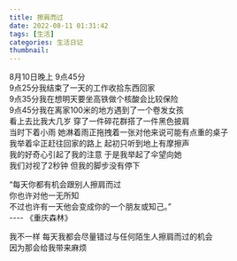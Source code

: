 ```yaml
---
title: 擦肩而过
date: 2022-08-11 01:31:42
tags: [生活]
categories: 生活日记
thumbnail:
---
```

<!-- more -->
8月10日晚上 9点45分  
9点25分我结束了一天的工作收拾东西回家  
9点35分我在想明天要坐高铁做个核酸会比较保险  
9点45分我在离家100米的地方遇到了一个卷发女孩  
看上去比我大几岁 穿了一件碎花群搭了一件黑色披肩  
当时下着小雨 她淋着雨正拖拽着一张对他来说可能有点重的桌子  
我举着伞正赶往回家的路上 起初只听到地上有摩擦声  
我的好奇心引起了我的注意 于是我举起了伞望向她  
我们对视了2秒钟 但我的脚步没有停下  

“每天你都有机会跟别人擦肩而过  
你也许对他一无所知  
不过也许有一天他会变成你的一个朋友或知己。”  
---- 《重庆森林》

我不一样
每天我都会尽量错过与任何陌生人擦肩而过的机会  
因为那会给我带来麻烦  